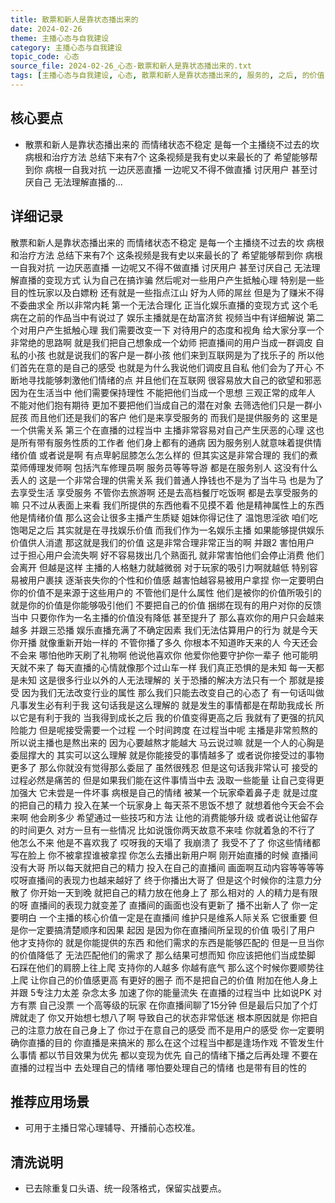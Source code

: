 ```yaml
---
title: 散票和新人是靠状态播出来的
date: 2024-02-26
theme: 主播心态与自我建设
category: 主播心态与自我建设
topic_code: 心态
source_file: 2024-02-26_心态-散票和新人是靠状态播出来的.txt
tags: [主播心态与自我建设, 心态, 散票和新人是靠状态播出来的, 服务的, 之后, 的价值, 并跟, 你一定要明白]
---
```


## 核心要点
- 散票和新人是靠状态播出来的 而情绪状态不稳定 是每一个主播绕不过去的坎 病根和治疗方法 总结下来有7个 这条视频是我有史以来最长的了 希望能够帮到你 病根一自我对抗 一边厌恶直播 一边呢又不得不做直播 讨厌用户 甚至讨厌自己 无法理解直播的…

## 详细记录

散票和新人是靠状态播出来的 而情绪状态不稳定 是每一个主播绕不过去的坎 病根和治疗方法 总结下来有7个 这条视频是我有史以来最长的了 希望能够帮到你 病根一自我对抗 一边厌恶直播 一边呢又不得不做直播 讨厌用户 甚至讨厌自己 无法理解直播的变现方式 认为自己在搞诈骗 然后呢对一些用户产生抵触心理 特别是一些目的性玩家以及白嫖粉 还有就是一些指点江山 好为人师的屌丝 但是为了赚米不得不委曲求全 所以非常内耗 第一个无法合理化 正当化娱乐直播的变现方式 这个毛病在之前的作品当中有说过了 娱乐主播就是在劫富济贫 视频当中有详细解说 第二个对用户产生抵触心理 我们需要改变一下 对待用户的态度和视角 给大家分享一个非常绝的思路啊 就是我们把自己想象成一个幼师 把直播间的用户当成一群调皮 自私的小孩 也就是说我们的客户是一群小孩 他们来到互联网是为了找乐子的 所以他们首先在意的是自己的感受 也就是为什么我说他们调皮且自私 他们会为了开心 不断地寻找能够刺激他们情绪的点 并且他们在互联网 很容易放大自己的欲望和邪恶 因为在生活当中 他们需要保持理性 不能把他们当成一个思想 三观正常的成年人 不能对他们抱有期待 更加不要把他们当成自己的潜在对象 去筛选他们只是一群小屁孩 而且他们还是我们的客户 他们是来享受服务的 而我们是提供服务的 这里是一个供需关系 第三个在直播的过程当中 主播非常容易对自己产生厌恶的心理 这也是所有带有服务性质的工作者 他们身上都有的通病 因为服务别人就意味着提供情绪价值 或者说是啊 有点卑躬屈膝怎么怎么样的 但其实这是非常合理的 我们的煮菜师傅理发师啊 包括汽车修理员啊 服务员等等导游 都是在服务别人 这没有什么丢人的 这是一个非常合理的供需关系 我们普通人挣钱也不是为了当牛马 也是为了去享受生活 享受服务 不管你去旅游啊 还是去高档餐厅吃饭啊 都是去享受服务的嘛 只不过从表面上来看 我们所提供的东西他看不见摸不着 他是精神属性上的东西 他是情绪价值 那么这会让很多主播产生质疑 姐妹你得记住了 温饱思淫欲 咱们吃饱喝足之后 其实就是在寻找娱乐价值 而我们作为一名娱乐主播 如果能够提供娱乐价值供人消遣 那这就是我们的价值 这是非常合理非常正当的啊 并跟2 害怕用户 过于担心用户会流失啊 好不容易拨出几个熟面孔 就非常害怕他们会停止消费 他们会离开 但越是这样 主播的人格魅力就越微弱 对于玩家的吸引力啊就越低 特别容易被用户裹挟 逐渐丧失你的个性和价值感 越害怕越容易被用户拿捏 你一定要明白 你的价值不是来源于这些用户的 不管他们是什么属性 他们是被你的价值所吸引的 就是你的价值是你能够吸引他们 不要把自己的价值 捆绑在现有的用户对你的反馈当中 只要你作为一名主播的价值没有降低 甚至提升了 那么喜欢你的用户只会越来越多 并跟三恐播 娱乐直播充满了不确定因素 我们无法估算用户的行为 就是今天你开播 就像重新开始一样的 不管你播了多久 你根本不知道昨天来的人 今天还会不会来 哪怕他昨天刷了礼物啊 他说他喜欢你 他爱你他要守护你一辈子 他可能明天就不来了 每天直播的心情就像那个过山车一样 我们真正恐惧的是未知 每一天都是未知 这是很多行业以外的人无法理解的 关于恐播的解决方法只有一个 那就是接受 因为我们无法改变行业的属性 那么我们只能去改变自己的心态了 有一句话叫做凡事发生必有利于我 这句话我是这么理解的 就是发生的事情都是在帮助我成长 所以它是有利于我的 当我得到成长之后 我的价值变得更高之后 我就有了更强的抗风险能力 但是呢接受需要一个过程 一个时间跨度 在过程当中呢 主播是非常煎熬的 所以说主播也是熬出来的 因为心要越熬才能越大 马云说过嘛 就是一个人的心胸是委屈撑大的 其实可以这么理解 就是你能接受的事情越多了 或者说你接受过的事物更多了 那么你就没有觉得那么委屈了 虽然很残忍 但是这句话我非常认可 接受的过程必然是痛苦的 但是如果我们能在这件事情当中去 汲取一些能量 让自己变得更加强大 它未尝是一件坏事 病根是自己的情绪 被某一个玩家牵着鼻子走 就是过度的把自己的精力 投入在某一个玩家身上 每天茶不思饭不想了 就想着他今天会不会来啊 他会刷多少 希望通过一些技巧和方法 让他的消费能够升级 或者说让他留存的时间更久 对方一旦有一些情况 比如说饿你两天故意不来哇 你就着急的不行了 他怎么不来 他是不喜欢我了 哎呀我的天塌了 我崩溃了 我受不了了 你这些情绪都写在脸上 你不被拿捏谁被拿捏 你怎么去播出新用户啊 刚开始直播的时候 直播间没有大哥 所以每天就把自己的精力 投入在自己的直播间 画面啊互动内容等等等等 哎呀直播间的表现力也越来越好了 终于你播出大哥了 但是这个时候你的注意力分散了 你开始一天到晚 就把自己的精力放在他身上了 那么相对的 人的精力是有限的呀 直播间的表现力就变差了 直播间的画面也没有更新了 播不出新人了 你一定要明白 一个主播的核心价值一定是在直播间 维护只是维系人际关系 它很重要 但是你一定要搞清楚顺序和因果 起因 是因为你在直播间所呈现的价值 吸引了用户 他才支持你的 就是你能提供的东西 和他们需求的东西是能够匹配的 但是一旦当你的价值降低了 无法匹配他们的需求了 那么结果可想而知 你应该把他们当成垫脚 石踩在他们的肩膀上往上爬 支持你的人越多 你越有底气 那么这个时候你要顺势往上爬 让你自己的价值感更高 有更好的圈子 而不是把自己的价值 附加在他人身上 并跟 5专注力太差 杂念太多 加速了你的能量流失 在直播的过程当中 比如说PK 对方有票 自己没票 一个高等级的玩家 在你直播间聊了15分钟 但是最后只加了个灯牌就走了 你又开始想七想八了啊 导致自己的状态非常低迷 根本原因就是 你把自己的注意力放在自己身上了 你过于在意自己的感受 而不是用户的感受 你一定要明确你直播的目的 你直播是来搞米的 那么在这个过程当中都是逢场作戏 不管发生什么事情 都以节目效果为优先 都以变现为优先 自己的情绪下播之后再处理 不要在直播的过程当中 去处理自己的情绪 哪怕要处理自己的情绪 也是带有目的性的

## 推荐应用场景
- 可用于主播日常心理辅导、开播前心态校准。

## 清洗说明
- 已去除重复口头语、统一段落格式，保留实战要点。